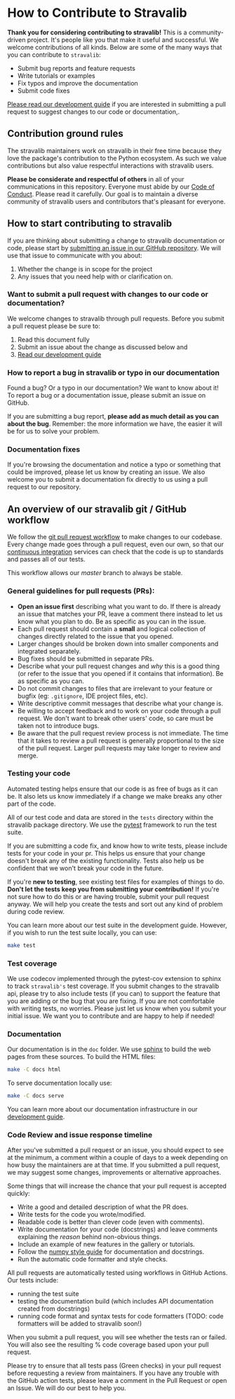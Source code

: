 # How to Contribute to Stravalib


**Thank you for considering contributing to stravalib!** 
This is a community-driven project. It's people like you that make it useful and
successful. We welcome contributions of all kinds. Below are some of the many ways that you can contribute to `stravalib`:

* Submit bug reports and feature requests
* Write tutorials or examples
* Fix typos and improve the documentation
* Submit code fixes

[Please read our
development guide](https://stravalib.readthedocs.io/contributing/development-guide.html) if you are interested in submitting a pull request to suggest changes to 
our code or documentation,.

## Contribution ground rules
The stravalib maintainers work on stravalib in their free time because 
they love the package's contribution to the Python ecosystem. As such we
value contributions but also value respectful interactions with stravalib users.  

**Please be considerate and respectful of others** in all of your communications
in this repository.
Everyone must abide by our [Code of Conduct](https://github.com/stravalib/stravalib/blob/master/CODE_OF_CONDUCT.md). Please
read it carefully. Our goal is to maintain a diverse community of stravalib users and contributors that's pleasant for everyone.

## How to start contributing to stravalib
If you are thinking about submitting a change to stravalib documentation or code, please start
by [submitting an issue in our GitHub repository](https://github.com/stravalib/stravalib/issues/). 
We will use that issue to communicate with you about:

1. Whether the change is in scope for the project
2. Any issues that you need help with or clarification on. 

### Want to submit a pull request with changes to our code or documentation?

We welcome changes to stravalib through pull requests. Before you submit a 
pull request please be sure to:

1. Read this document fully 
2. Submit an issue about the change as discussed below and
2. [Read our development guide](https://stravalib.readthedocs.io/contributing/development-guide.html)

### How to report a bug in stravalib or typo in our documentation
Found a bug? Or a typo in our documentation? We want to know about it!  
To report a bug or a documentation issue, please submit an issue on GitHub. 

If you are submitting a bug report, **please add as much 
detail as you can about the bug**. Remember: the more information we have, the easier it 
will be for us to solve your problem.

### Documentation fixes 
If you're browsing the documentation and notice a typo or something that could be
improved, please let us know by creating an issue. We also welcome you to 
submit a documentation fix directly to us using a pull request to our 
repository.

## An overview of our stravalib git / GitHub workflow 
We follow the [git pull request workflow](https://www.asmeurer.com/git-workflow/) to
make changes to our codebase.
Every change made goes through a pull request, even our own, so that our
[continuous integration](https://en.wikipedia.org/wiki/Continuous_integration) services
can check that the code is up to standards and passes all of our tests.

This workflow allows our  *master* branch to always be stable.

### General guidelines for pull requests (PRs):

* **Open an issue first** describing what you want to do. If there is already an issue that matches your PR, leave a comment there instead to let us know what you plan to do. Be as specific as you can in the issue.
* Each pull request should contain a **small** and logical collection of changes directly related to the issue that you opened.
* Larger changes should be broken down into smaller components and integrated
  separately.
* Bug fixes should be submitted in separate PRs.
* Describe what your pull request changes and *why* this is a good thing (or refer to the issue that you opened if it contains that information). Be as specific as you can.
* Do not commit changes to files that are irrelevant to your feature or bugfix (eg: `.gitignore`, IDE project files, etc).
* Write descriptive commit messages that describe what your change is. 
* Be willing to accept feedback and to work on your code through a pull request. We don't want to break other users' code, so care must be taken not to introduce bugs.
* Be aware that the pull request review process is not immediate. The time that it takes to review a pull request is generally proportional to the size of the pull request. Larger pull requests may take longer to review and merge.

### Testing your code 
Automated testing helps ensure that our code is as free of bugs as it can be.
It also lets us know immediately if a change we make breaks any other part of the code.

All of our test code and data are stored in the `tests` directory within the stravalib package directory.
We use the [pytest](https://docs.pytest.org/en/latest/) framework to run the test suite.

If you are submitting a code fix, and know how to write tests, please include tests for your code in your pr. This helps us ensure that your change doesn't break any of the existing functionality.
Tests also help us be confident that we won't break your code in the future.

If you're **new to testing**, see existing test files for examples of things to do.
**Don't let the tests keep you from submitting your contribution!**
If you're not sure how to do this or are having trouble, submit your pull 
request anyway. We will help you create the tests and sort out any kind of problem during code review.

You can learn more about our test suite in the development guide. However, 
if you wish to run the test suite locally, you can use: 

```bash 
make test
```

### Test coverage
We use codecov implemented through the pytest-cov extension to sphinx to 
track  `stravalib's` test coverage. If you submit changes to the stravalib 
api, please try to also include tests (if you can) to support the feature 
that you are adding or the bug that you are fixing. If you are not comfortable with writing tests, no worries. Please just let us know when you 
submit your initial issue. We want you to contribute and are happy to help
if needed! 

### Documentation

Our documentation is in the `doc` folder.
We use [sphinx](https://www.sphinx-doc.org/en/master/) to build the web pages from 
these sources. To build the HTML files:

```bash
make -C docs html
```

To serve documentation locally use: 

```bash
make -C docs serve
```

You can learn more about our documentation infrastructure in our 
[development guide](https://stravalib.readthedocs.io/contributing/development-guide.html).

### Code Review and issue response timeline 

After you've submitted a pull request or an issue, you should expect to see at the minimum,
a comment within a couple of days to a week depending on how busy the maintainers are at that time.
If you submitted a pull request, we may suggest some changes,  improvements or alternative approaches.

Some things that will increase the chance that your pull request is accepted quickly:

* Write a good and detailed description of what the PR does.
* Write tests for the code you wrote/modified.
* Readable code is better than clever code (even with comments).
* Write documentation for your code (docstrings) and leave comments explaining the
  *reason* behind non-obvious things.
* Include an example of new features in the gallery or tutorials.
* Follow the [numpy style guide](https://numpydoc.readthedocs.io/en/latest/format.html)
  for documentation and docstrings.
* Run the automatic code formatter and style checks.

All pull requests are automatically tested using workflows in GitHub Actions. Our tests include:

* running the test suite 
* testing the documentation build (which includes API documentation created from docstrings)
* running code format and syntax tests for code formatters (TODO: code formatters will be added to stravalib soon!)

When you submit a pull request, you will see whether the tests ran or failed. 
You will also see the resulting % code coverage based upon your pull request. 

Please try to ensure that all tests pass (Green checks) in your pull request 
before requesting a review from maintainers. If you have any trouble with the 
GitHub action tests, please leave a comment in the Pull Request or open an Issue. 
We will do our best to help you. 
